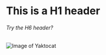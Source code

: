 # This is a H1 header
###### Try the H6 header?
![Image of Yaktocat](https://octodex.github.com/images/yaktocat.png)
